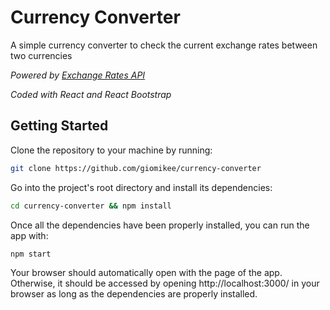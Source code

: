 # Currency Converter

A simple currency converter to check the current exchange rates between two currencies

*Powered by [Exchange Rates API](https://exchangeratesapi.io/)*

*Coded with React and React Bootstrap*

## Getting Started

Clone the repository to your machine by running:
```bash
git clone https://github.com/giomikee/currency-converter
```

Go into the project's root directory and install its dependencies:
```bash
cd currency-converter && npm install
```

Once all the dependencies have been properly installed, you can run the app with:
```bash
npm start
```

Your browser should automatically open with the page of the app. Otherwise, it should be accessed by opening http://localhost:3000/ in your browser as long as the dependencies are properly installed.
